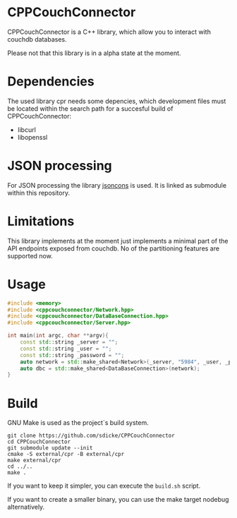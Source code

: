 # CPPCouchConnector

CPPCouchConnector is a C++ library, which allow you to interact with couchdb databases.

Please not that this library is in a alpha state at the moment.

# Dependencies

The used library cpr needs some depencies, which development files must be located within the search path for a succesful build of CPPCouchConnector:
* libcurl
* libopenssl

# JSON processing
For JSON processing the library  [jsoncons](https://github.com/danielaparker/jsoncons) is used. It is linked as submodule within this repository.

# Limitations

This library implements at the moment just implements a minimal part of the API endpoints exposed from couchdb. No of the partitioning features are supported now.

# Usage

```cpp
#include <memory>
#include <cppcouchconnector/Network.hpp>
#include <cppcouchconnector/DataBaseConnection.hpp>
#include <cppcouchconnector/Server.hpp>

int main(int argc, char **argv){
	const std::string _server = "";
	const std::string _user = "";
	const std::string _password = "";
	auto network = std::make_shared<Network>(_server, "5984", _user, _password);
	auto dbc = std::make_shared<DataBaseConnection>(network);
}
```

# Build

GNU Make is used as the project`s build system.

```
git clone https://github.com/sdicke/CPPCouchConnector
cd CPPCouchConnector
git submodule update --init
cmake -S external/cpr -B external/cpr
make external/cpr
cd ../..
make .
```
If you want to keep it simpler, you can execute the `build.sh` script.

If you want to create a smaller binary, you can use the make target nodebug alternatively.

